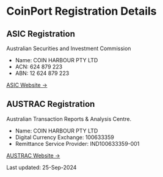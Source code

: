 # CoinPort Registration Details

## ASIC Registration

Australian Securities and Investment Commission

*   Name: COIN HARBOUR PTY LTD
*   ACN: 624 879 223
*   ABN: 12 624 879 223

[ASIC Website →](https://connectonline.asic.gov.au/RegistrySearch/faces/landing/SearchRegisters.jspx)  

## AUSTRAC Registration

Australian Transaction Reports & Analysis Centre.

*   Name: COIN HARBOUR PTY LTD
*   Digital Currency Exchange: 100633359
*   Remittance Service Provider: IND100633359-001

[AUSTRAC Website →](https://online.austrac.gov.au/ao/public/rsregister.seam)

Last updated: 25-Sep-2024
